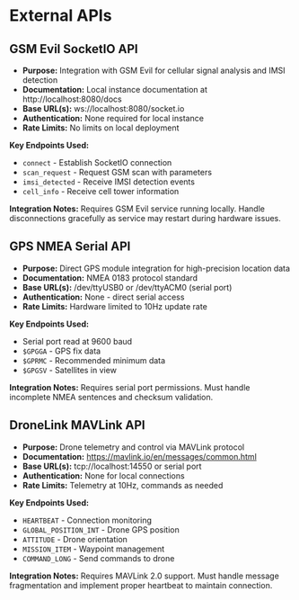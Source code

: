 # External APIs

## GSM Evil SocketIO API

- **Purpose:** Integration with GSM Evil for cellular signal analysis and IMSI detection
- **Documentation:** Local instance documentation at http://localhost:8080/docs
- **Base URL(s):** ws://localhost:8080/socket.io
- **Authentication:** None required for local instance
- **Rate Limits:** No limits on local deployment

**Key Endpoints Used:**
- `connect` - Establish SocketIO connection
- `scan_request` - Request GSM scan with parameters
- `imsi_detected` - Receive IMSI detection events
- `cell_info` - Receive cell tower information

**Integration Notes:** Requires GSM Evil service running locally. Handle disconnections gracefully as service may restart during hardware issues.

## GPS NMEA Serial API

- **Purpose:** Direct GPS module integration for high-precision location data
- **Documentation:** NMEA 0183 protocol standard
- **Base URL(s):** /dev/ttyUSB0 or /dev/ttyACM0 (serial port)
- **Authentication:** None - direct serial access
- **Rate Limits:** Hardware limited to 10Hz update rate

**Key Endpoints Used:**
- Serial port read at 9600 baud
- `$GPGGA` - GPS fix data
- `$GPRMC` - Recommended minimum data
- `$GPGSV` - Satellites in view

**Integration Notes:** Requires serial port permissions. Must handle incomplete NMEA sentences and checksum validation.

## DroneLink MAVLink API

- **Purpose:** Drone telemetry and control via MAVLink protocol
- **Documentation:** https://mavlink.io/en/messages/common.html
- **Base URL(s):** tcp://localhost:14550 or serial port
- **Authentication:** None for local connections
- **Rate Limits:** Telemetry at 10Hz, commands as needed

**Key Endpoints Used:**
- `HEARTBEAT` - Connection monitoring
- `GLOBAL_POSITION_INT` - Drone GPS position
- `ATTITUDE` - Drone orientation
- `MISSION_ITEM` - Waypoint management
- `COMMAND_LONG` - Send commands to drone

**Integration Notes:** Requires MAVLink 2.0 support. Must handle message fragmentation and implement proper heartbeat to maintain connection.
